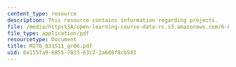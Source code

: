 ```yaml
---
content_type: resource
description: This resource contains information regarding projects.
file: /media/https%3A/open-learning-course-data-rc.s3.amazonaws.com/6-831-user-interface-design-and-implementation-spring-2011/0a155fa96855783363c22a6d0f8cb543_MIT6_831S11_gr06.pdf
file_type: application/pdf
resourcetype: Document
title: MIT6_831S11_gr06.pdf
uid: 0a155fa9-6855-7833-63c2-2a6d0f8cb543
---
```

